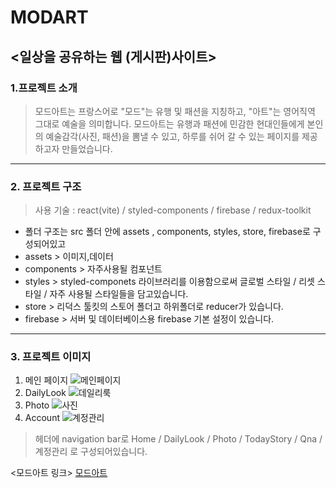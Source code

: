 # MODART
## <일상을 공유하는 웹 (게시판)사이트>

### 1.프로젝트 소개
> 모드아트는 프랑스어로 "모드"는 유행 및 패션을 지칭하고, "아트"는 영어직역 그대로 예술을 의미합니다. 모드아트는 유행과 패션에 민감한 현대인들에게 본인의 예술감각(사진, 패션)을 뽐낼 수 있고, 하루를 쉬어 갈 수 있는 페이지를 제공하고자 만들었습니다.

------

### 2. 프로젝트 구조
> 사용 기술 : react(vite) / styled-components / firebase / redux-toolkit

- 폴더 구조는 src 폴더 안에 assets , components, styles, store, firebase로 구성되어있고
- assets > 이미지,데이터
- components > 자주사용될 컴포넌트
- styles > styled-componets 라이브러리를 이용함으로써 글로벌 스타일 / 리셋 스타일 / 자주 사용될 스타일들을 담고있습니다.
- store > 리덕스 툴킷의 스토어 폴더고 하위폴더로 reducer가 있습니다.
- firebase > 서버 및 데이터베이스용 firebase 기본 설정이 있습니다. 


-----------

### 3. 프로젝트 이미지
1. 메인 페이지
![메인페이지](assets/images/readme/main.png)
2. DailyLook
![데일리룩](assets/images/readme/daily.png)
3. Photo
![사진](assets/images/readme/photo.png)
4. Account
![계정관리](assets/images/readme/account.png)

> 헤더에 navigation bar로 Home / DailyLook / Photo / TodayStory / Qna / 계정관리 로 구성되어있습니다.


<모드아트 링크>
[모드아트](https://llvovll89.github.io/modart/)